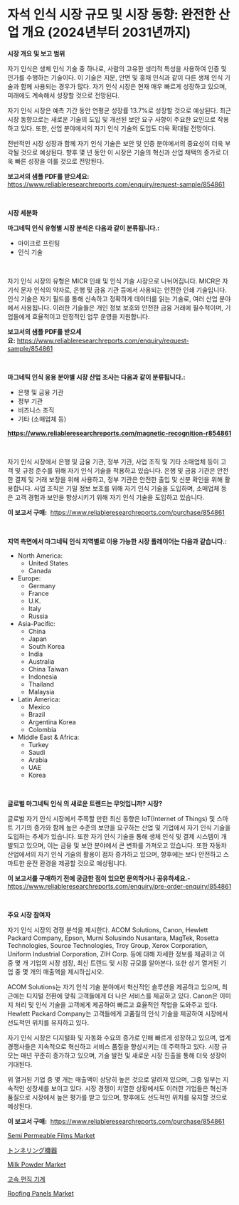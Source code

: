 <p><h1>자석 인식 시장 규모 및 시장 동향: 완전한 산업 개요 (2024년부터 2031년까지)</h1></p><p><strong>시장 개요 및 보고 범위</strong></p>
<p><p>자기 인식은 생체 인식 기술 중 하나로, 사람의 고유한 생리적 특성을 사용하여 인증 및 인가를 수행하는 기술이다. 이 기술은 지문, 안면 및 홍채 인식과 같이 다른 생체 인식 기술과 함께 사용되는 경우가 많다. 자기 인식 시장은 현재 매우 빠르게 성장하고 있으며, 미래에도 계속해서 성장할 것으로 전망된다. </p><p>자기 인식 시장은 예측 기간 동안 연평균 성장률 13.7%로 성장할 것으로 예상된다. 최근 시장 동향으로는 새로운 기술의 도입 및 개선된 보안 요구 사항이 주요한 요인으로 작용하고 있다. 또한, 산업 분야에서의 자기 인식 기술의 도입도 더욱 확대될 전망이다.</p><p>전반적인 시장 성장과 함께 자기 인식 기술은 보안 및 인증 분야에서의 중요성이 더욱 부각될 것으로 예상된다. 향후 몇 년 동안 이 시장은 기술의 혁신과 산업 채택의 증가로 더욱 빠른 성장을 이룰 것으로 전망된다.</p></p>
<p><strong>보고서의 샘플 PDF를 받으세요:</strong> <a href="https://www.reliableresearchreports.com/enquiry/request-sample/854861">https://www.reliableresearchreports.com/enquiry/request-sample/854861</a></p>
<p>&nbsp;</p>
<p><strong>시장 세분화</strong></p>
<p><strong>마그네틱 인식 유형별 시장 분석은 다음과 같이 분류됩니다.:</strong></p>
<p><ul><li>마이크로 프린팅</li><li>인식 기술</li></ul></p>
<p>&nbsp;</p>
<p><p>자기 인식 시장의 유형은 MICR 인쇄 및 인식 기술 시장으로 나뉘어집니다. MICR은 자기식 문자 인식의 약자로, 은행 및 금융 기관 등에서 사용되는 안전한 인쇄 기술입니다. 인식 기술은 자기 필드를 통해 신속하고 정확하게 데이터를 읽는 기술로, 여러 산업 분야에서 사용됩니다. 이러한 기술들은 개인 정보 보호와 안전한 금융 거래에 필수적이며, 기업들에게 효율적이고 안정적인 업무 운영을 지원합니다.</p></p>
<p><strong>보고서의 샘플 PDF를 받으세요:</strong>&nbsp;<a href="https://www.reliableresearchreports.com/enquiry/request-sample/854861">https://www.reliableresearchreports.com/enquiry/request-sample/854861</a></p>
<p>&nbsp;</p>
<p><strong> 마그네틱 인식 응용 분야별 시장 산업 조사는 다음과 같이 분류됩니다.:</strong></p>
<p><ul><li>은행 및 금융 기관</li><li>정부 기관</li><li>비즈니스 조직</li><li>기타 (소매업체 등)</li></ul></p>
<p><strong><a href="https://www.reliableresearchreports.com/magnetic-recognition-r854861">https://www.reliableresearchreports.com/magnetic-recognition-r854861</a></strong></p>
<p>&nbsp;</p>
<p><p>자기 인식 시장에서 은행 및 금융 기관, 정부 기관, 사업 조직 및 기타 소매업체 등이 고객 및 규정 준수를 위해 자기 인식 기술을 적용하고 있습니다. 은행 및 금융 기관은 안전한 결제 및 거래 보장을 위해 사용하고, 정부 기관은 안전한 출입 및 신분 확인을 위해 활용합니다. 사업 조직은 기밀 정보 보호를 위해 자기 인식 기술을 도입하며, 소매업체 등은 고객 경험과 보안을 향상시키기 위해 자기 인식 기술을 도입하고 있습니다.</p></p>
<p><strong>이 보고서 구매:</strong>&nbsp; <a href="https://www.reliableresearchreports.com/purchase/854861">https://www.reliableresearchreports.com/purchase/854861</a></p>
<p>&nbsp;</p>
<p><strong>지역 측면에서 마그네틱 인식 지역별로 이용 가능한 시장 플레이어는 다음과 같습니다.:</strong></p>
<p><ul>
    <li>
        North America:
        <ul>
            <li>United States</li>
            <li>Canada</li>
        </ul>
    </li>
    <li>
        Europe:
        <ul>
            <li>Germany</li>
            <li>France</li>
            <li>U.K.</li>
            <li>Italy</li>
            <li>Russia</li>
        </ul>
    </li>
    <li>
        Asia-Pacific:
        <ul>
            <li>China</li>
            <li>Japan</li>
            <li>South Korea</li>
            <li>India</li>
            <li>Australia</li>
            <li>China Taiwan</li>
            <li>Indonesia</li>
            <li>Thailand</li>
            <li>Malaysia</li>
        </ul>
    </li>
    <li>
        Latin America:
        <ul>
            <li>Mexico</li>
            <li>Brazil</li>
            <li>Argentina Korea</li>
            <li>Colombia</li>
        </ul>
    </li>
    <li>
        Middle East & Africa:
        <ul>
            <li>Turkey</li>
            <li>Saudi</li>
            <li>Arabia</li>
            <li>UAE</li>
            <li>Korea</li>
        </ul>
    </li>
    </ul></p>
<p>&nbsp;</p>
<p><strong>글로벌 마그네틱 인식 의 새로운 트렌드는 무엇입니까? 시장?</strong></p>
<p><p>글로벌 자기 인식 시장에서 주목할 만한 최신 동향은 IoT(Internet of Things) 및 스마트 기기의 증가와 함께 높은 수준의 보안을 요구하는 산업 및 기업에서 자기 인식 기술을 도입하는 추세가 있습니다. 또한 자기 인식 기술을 통해 생체 인식 및 결제 시스템이 개발되고 있으며, 이는 금융 및 보안 분야에서 큰 변화를 가져오고 있습니다. 또한 자동차 산업에서의 자기 인식 기술의 활용이 점차 증가하고 있으며, 향후에는 보다 안전하고 스마트한 운전 환경을 제공할 것으로 예상됩니다.</p></p>
<p><strong>이 보고서를 구매하기 전에 궁금한 점이 있으면 문의하거나 공유하세요.</strong>- <a href="https://www.reliableresearchreports.com/enquiry/pre-order-enquiry/854861">https://www.reliableresearchreports.com/enquiry/pre-order-enquiry/854861</a></p>
<p>&nbsp;</p>
<p><strong>주요 시장 참여자</strong></p>
<p><p>자기 인식 시장의 경쟁 분석을 제시한다. ACOM Solutions, Canon, Hewlett Packard Company, Epson, Murni Solusindo Nusantara, MagTek, Rosetta Technologies, Source Technologies, Troy Group, Xerox Corporation, Uniform Industrial Corporation, ZIH Corp. 등에 대해 자세한 정보를 제공하고 이 중 몇 개 기업의 시장 성장, 최신 트렌드 및 시장 규모를 알아본다. 또한 상기 열거된 기업 중 몇 개의 매출액을 제시하십시오.</p><p>ACOM Solutions는 자기 인식 기술 분야에서 혁신적인 솔루션을 제공하고 있으며, 최근에는 디지털 전환에 맞춰 고객들에게 더 나은 서비스를 제공하고 있다. Canon은 이미지 처리 및 인식 기술을 고객에게 제공하여 빠르고 효율적인 작업을 도와주고 있다. Hewlett Packard Company는 고객들에게 고품질의 인식 기술을 제공하여 시장에서 선도적인 위치를 유지하고 있다.</p><p>자기 인식 시장은 디지털화 및 자동화 수요의 증가로 인해 빠르게 성장하고 있으며, 업계 경쟁사들은 지속적으로 혁신하고 서비스 품질을 향상시키는 데 주력하고 있다. 시장 규모는 매년 꾸준히 증가하고 있으며, 기술 발전 및 새로운 시장 진출을 통해 더욱 성장이 기대된다.</p><p>위 열거된 기업 중 몇 개는 매출액이 상당히 높은 것으로 알려져 있으며, 그중 일부는 지속적인 성장세를 보이고 있다. 시장 경쟁이 치열한 상황에서도 이러한 기업들은 혁신과 품질으로 시장에서 높은 평가를 받고 있으며, 향후에도 선도적인 위치를 유지할 것으로 예상된다.</p></p>
<p><strong>이 보고서 구매:</strong>&nbsp;&nbsp;<a href="https://www.reliableresearchreports.com/purchase/854861">https://www.reliableresearchreports.com/purchase/854861</a></p>
<p><p><a href="https://issuu.com/reportprime-2/docs/semi-permeable-films-market-size-2030.pptx">Semi Permeable Films Market</a></p><p><a href="https://github.com/CloydAbbott2023/Market-Research-Report-List-1/blob/main/307109617980.md">トンネリング機器</a></p><p><a href="https://github.com/lataunyatinikmelvin59ilbd0dv/Market-Research-Report-List-1/blob/main/milk-powder-market.md">Milk Powder Market</a></p><p><a href="https://medium.com/@carmellalang1/%EA%B3%A0%EC%86%8D-%EB%8B%88%ED%8C%85-%EA%B8%B0%EA%B3%84-%EC%8B%9C%EC%9E%A5-%EC%9D%B4%ED%95%B4-%EC%8B%9C%EC%9E%A5-%EB%8F%99%ED%96%A5-%EC%84%B1%EC%9E%A5-2024%EB%85%84%EB%B6%80%ED%84%B0-2031%EB%85%84%EA%B9%8C%EC%A7%80-%EC%98%88%EC%B8%A1%EB%90%9C-%EA%B2%83-7bd924b3d537">고속 편직 기계</a></p><p><a href="https://issuu.com/reportprime-2/docs/roofing-panels-market-size-2030.pptx">Roofing Panels Market</a></p></p>